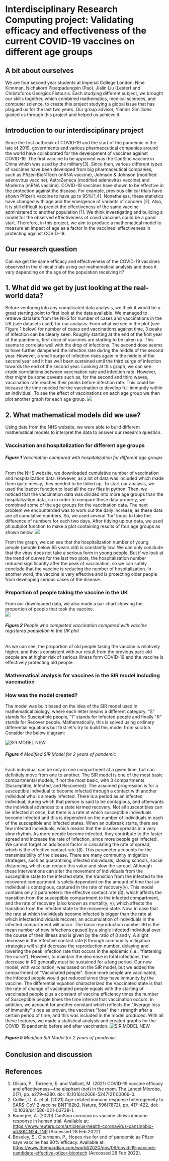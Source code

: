# Interdisciplinary Research Computing project: Validating efficacy and effectiveness of the current COVID-19 vaccines on different age groups 

## A bit about ourselves 
We are four second year students at Imperial College London: Nine Kinnman, Nichakorn Pipatpadungsin (Pao), Jialin Liu (Lester) and Christoforos Georgios Fistouris. Each studying different subject, we brought our skills together, which combined mathematics, medical sciences, and computer science, to create this project studying a global issue that has plagued us for the last two years. Our group advisor, Yiannis Simillides guided us through this project and helped us achieve it.

## Introduction to our interdisciplinary project 
Since the first outbreak of COVID-19 and the start of the pandemic in the late of 2019, governments and various pharmaceutical companies around the world have collaborated for the development of vaccines against COVID-19. The first vaccine to be approved was the CanSino vaccine in China which was used by the military[3]. Since then, various different types of vaccines have been developed from big pharmaceutical companies, such as Pfizer–BioNTech (mRNA vaccine), Johnson & Johnson (modified adenovirus vaccine), AstraZeneca (modified adenovirus vaccine) and Moderna (mRNA vaccine). COVID-19 vaccines have shown to be effective in the protection against the disease. For example, previous clinical trials have shown Pfizer’s vaccine to have up to 95%[1,4]. Nonetheless, these statistics have changed with age and the emergence of variants of concern [2]. Also, it is still difficult to predict the effectiveness of the same vaccine administered to another population [1]. We think investigating and building a model for the observed effectiveness of covid vaccines could be a good start. Therefore, in this project, we aim to produce a mathematical model to measure an impact of age as a factor in the vaccines’ effectiveness in protecting against COVID-19.

## Our research question
Can we get the same efficacy and effectiveness of the COVID-19 vaccines observed in the clinical trials using our mathematical analysis and does it vary depending on the age of the population receiving it?

## 1. What did we get by just looking at the real-world data?
Before venturing into any complicated data analysis, we think it would be a great starting point to first look at the data available. We managed to retrieve datasets from the NHS for number of cases and vaccinations in the UK (see datasets used) for our analysis. From what we see in the plot (see Figure 1 below) for number of cases and vaccinations against time, 3 peaks of infection can be clearly seen. Roughly starting at the end of the first year of the pandemic, first dose of vaccines are starting to be taken up. This seems to correlate well with the drop of infections. The second dose seems to have further dampened the infection rate during the middle of the second year. However, a small surge of infection rises again in the middle of the second year and it has well been sustained until the third surge of infection towards the end of the second year. Looking at this graph, we can see crude correlations between vaccination rate and infection rate. However, ther might be some caveats such as, for the second and third waves, vaccination rate reaches their peaks before infection rate. This could be because the time needed for the vaccination to develop full immunity within an individual. To see the effect of vaccinations on each age group we then plot another graph for each age group.
![](figures/initial_analysis.png)

## 2. What mathematical models did we use?
Using data from the NHS website, we were able to build different mathematical models to interpret the data to answer our research question. 

### Vaccination and hospitalization for different age groups

###### **Figure 1** Vaccination compared with hospitalization for different age groups
From the NHS website, we downloaded cumulative number of vaccination and hospitalization data. However, as a lot of data was included which made them quite messy, they needed to be tidied up. To start our analysis, we used the loadtxt function to load all the csv files in python. Then, we noticed that the vaccination data was divided into more age groups than the hospitalization data, so in order to compare these data properly, we combined some of the age groups for the vaccination data. The next problem we encounterded was to work out the daily increase, as these data are all cumulative numbers. So, we used several 'for' loops to take the difference of numbers for each two days. After tidying up our data, we used plt.subplot function to make a plot containing results of four age groups as shown below.
![](figures/vaccination_and_hospitalization_plot.png)

From the graph, we can see that the hospitalization number of young people (people below 65 years old) is constantly low. We can only conclude that the virus does not take a serious form in young people. But if we look at the trend of curves for the last two plots, the hospitalization number reduced significantly after the peak of vaccination, so we can safely conclude that the vaccine is reducing the number of hospitalization. In another word, the vaccine is very effective and is protecting older people from developing serious cases of the disease. 

### Proportion of people taking the vaccine in the UK

From our downloaded data, we also made a bar chart showing the proportion of people that took the vaccine. \
![](figures/proportion_of_vaccination.png)
###### **Figure 2** People who completed vaccination compared with vaccine registered population in the UK plot

As we can see, the proportion of old people taking the vaccine is relatively higher, and this is consistent with our result from the previous part: old people are at higher risk of serious illness form COVID-19 and the vaccine is effectively protecting old people.

### Mathematical analysis for vaccines in the SIR model including vaccination

### How was the model created? ###
The model was built based on the idea of the SIR model used in mathematical biology, where each letter means a different category. "S" stands for Susceptible people, "I" stands for Infected people and finally "R" stands for Recover people. Mathematically, this is solved using ordinary differential equations but first let's try to build this model from scratch. Consider the below diagram:

![SIR MODEL NEW](figures/Model_diagram.png)
###### **Figure 4** Modified SIR Model for 2 years of pandemic

Each individual can be only in one compartment at a given time, but can definitely move from one to another. The SIR model is one of the most basic compartmental models, if not the most basic, with 3 compartments (Susceptible, Infected, and Recovered). The assumed progression is for a susceptible individual to become infected through a contact with another individual who is already infected. There is a period as an infected individual, during which that person is said to be contagious, and afterwards the individual advances to a state termed recovery. Not all susceptibles can be infected at once, but there is a rate at which susceptible individuals become infected and this is dependent on the number of individuals in each of the susceptible and infected states. When an outbreak starts, there are few infected individuals, which means that the disease spreads in a very slow rhythm. As more people become infected, they contribute to the faster spread and increase the rate of infection, since more people get infected. We cannot forget an additional factor in calculating the rate of spread, which is the effective contact rate (β). This parameter accounts for the transmissibility of the disease. There are many community mitigation strategies, such as quarantining infected individuals, closing schools, social distancing, which can reduce this value and slow the spread. Although these interventions can alter the movement of individuals from the susceptible state to the infected state, the transition from the infected to the recovered compartment is solely dependent on the amount of time that an individual is contagious, captured in the rate of recovery(γ).
This model contains only 2 parameters: the effective contact rate (β), which affects the transition from the susceptible compartment to the infected compartment, and the rate of recovery (also known as mortality; γ), which affects the transition from the infected state to the recovered state.
Now, in case that the rate at which individuals become infected is bigger than the rate at which infected individuals recover, an accumulation of individuals in the infected compartment will occur. The basic reproduction number R0 is the mean number of new infections caused by a single infected individual over the course of their illness and is given by the ratio of β and γ. A slight decrease in the effective contact rate β through community mitigation strategies will slight decrease the reproduction number, delaying and lowering the peak infection rate that occurs in the epidemic (i.e., “flattening the curve”). However, to maintain the decrease in total infections, the decrease in R0 generally must be sustained for a long period.
Our new model, with vaccination, was based on the SIR model, but we added the compartment of "Vaccinated people". Since more people are vaccinated, the infected people would get reduced since they have immunity by the vaccine. The differential equation characterized the Vaccinated state is that the rate of change of vaccinated people equals with the starting of vaccinated people plus a constant of vaccine efficiency times the number of Susceptible people times the time interval that vaccination occurs. In addition, we account for another constant which reflects the "Average loss of immunity" since as proven, the vaccines "lose" their strength after a certain period of time, and this was included in the model produced.
With all these features, we made a statistical analysis and created graphs for the COVID-19 pandemic before and after vaccination.
![SIR MODEL NEW](figures/mod_SIR_model.png)
###### **Figure 5** Modified SIR Model for 2 years of pandemic

## Conclusion and discussion


## References
1.	Olliaro, P., Torreele, E. and Vaillant, M. (2021) COVID-19 vaccine efficacy and effectiveness—the elephant (not) in the room. The Lancet Microbe, 2(7), pp. e279–e280. doi: 10.1016/s2666-5247(21)00069-0.
2.	Collier, D. A. et al. (2021) Age-related immune response heterogeneity to SARS-CoV-2 vaccine BNT162b2. Nature, 596(7872), pp. 417–422. doi: 10.1038/s41586-021-03739-1.
3.	Banerjee, A. (2020) CanSino coronavirus vaccine shows immune response in human trial. Available at: https://www.reuters.com/article/us-health-coronavirus-cansinobio-idUSKCN24L1NP (Accessed 28 Feb 2022).
4.	Boseley, S., Oltermann, P., Hopes rise for end of pandemic as Pfizer says vaccine has 90% efficacy. Available at: https://www.theguardian.com/world/2020/nov/09/covid-19-vaccine-candidate-effective-pfizer-biontech (Accessed 28 Feb 2022).
